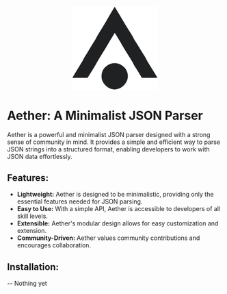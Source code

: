 <div align="center">
  <img src="./aether.svg" alt="Aether Logo" style="width: 200px;"/>
</div>

# Aether: A Minimalist JSON Parser

Aether is a powerful and minimalist JSON parser designed with a strong sense of community in mind. It provides a simple and efficient way to parse JSON strings into a structured format, enabling developers to work with JSON data effortlessly.

## Features:
- **Lightweight:** Aether is designed to be minimalistic, providing only the essential features needed for JSON parsing.
- **Easy to Use:** With a simple API, Aether is accessible to developers of all skill levels.
- **Extensible:** Aether's modular design allows for easy customization and extension.
- **Community-Driven:** Aether values community contributions and encourages collaboration.

## Installation:
 -- Nothing yet 

